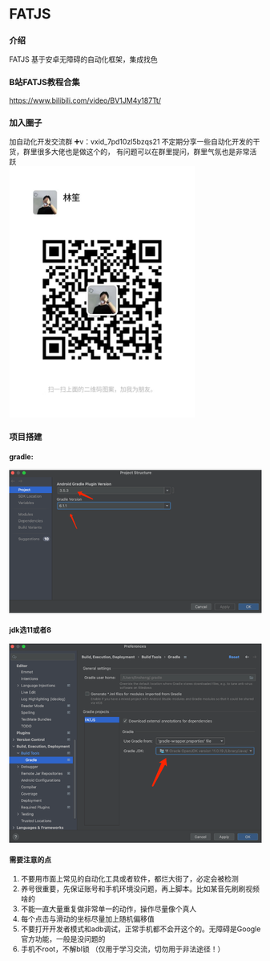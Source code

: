 # FATJS

### 介绍
FATJS 基于安卓无障碍的自动化框架，集成找色

### B站FATJS教程合集
https://www.bilibili.com/video/BV1JM4y187Tt/

### 加入圈子
加自动化开发交流群
➕v：vxid_7pd10zl5bzqs21
不定期分享一些自动化开发的干货，群里很多大佬也是做这个的，
有问题可以在群里提问，群里气氛也是非常活跃
<br/><img src="https://github.com/1754048656/FATJS/blob/main/img_3.png" width="371" height="500" alt="林笙"/><br/>

### 项目搭建
#### gradle:

![img.png](img_1.png)

#### jdk选11或者8

![img_1.png](img_2.png)

#### 需要注意的点
1. 不要用市面上常见的自动化工具或者软件，都烂大街了，必定会被检测
2. 养号很重要，先保证账号和手机环境没问题，再上脚本。比如某音先刷刷视频啥的
3. 不能一直大量重复做非常单一的动作，操作尽量像个真人
4. 每个点击与滑动的坐标尽量加上随机偏移值
5. 不要打开开发者模式和adb调试，正常手机都不会开这个的。无障碍是Google官方功能，一般是没问题的
6. 手机不root，不解bl锁
（仅用于学习交流，切勿用于非法途径！）
